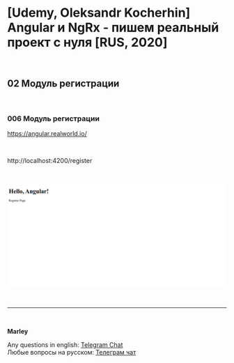 # [Udemy, Oleksandr Kocherhin] Angular и NgRx - пишем реальный проект с нуля [RUS, 2020]

<br/>

## 02 Модуль регистрации

<br/>

### 006 Модуль регистрации

https://angular.realworld.io/

<br/>

http://localhost:4200/register

<br/>

![Application](/img/pic-m02-p01.png?raw=true)

<br/>

---

<br/>

**Marley**

Any questions in english: <a href="https://jsdev.org/chat/">Telegram Chat</a>  
Любые вопросы на русском: <a href="https://jsdev.ru/chat/">Телеграм чат</a>
